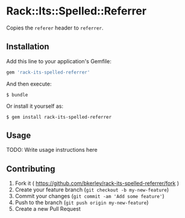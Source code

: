 # Rack::Its::Spelled::Referrer

Copies the `referer` header to `referrer`.

## Installation

Add this line to your application's Gemfile:

```ruby
gem 'rack-its-spelled-referrer'
```

And then execute:

    $ bundle

Or install it yourself as:

    $ gem install rack-its-spelled-referrer

## Usage

TODO: Write usage instructions here

## Contributing

1. Fork it ( https://github.com/bkerley/rack-its-spelled-referrer/fork )
2. Create your feature branch (`git checkout -b my-new-feature`)
3. Commit your changes (`git commit -am 'Add some feature'`)
4. Push to the branch (`git push origin my-new-feature`)
5. Create a new Pull Request
